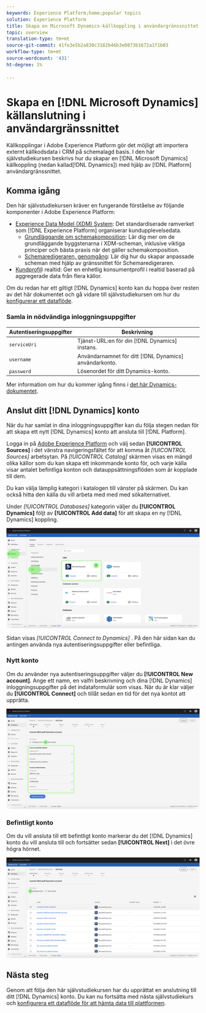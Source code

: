 ```yaml
---
keywords: Experience Platform;home;popular topics
solution: Experience Platform
title: Skapa en Microsoft Dynamics-källkoppling i användargränssnittet
topic: overview
translation-type: tm+mt
source-git-commit: 41fe3e5b2a830c3182b46b3e0873b1672a1f1b03
workflow-type: tm+mt
source-wordcount: '431'
ht-degree: 1%

---
```



# Skapa en [!DNL Microsoft Dynamics] källanslutning i användargränssnittet

Källkopplingar i Adobe Experience Platform gör det möjligt att importera externt källkodsdata i CRM på schemalagd basis. I den här självstudiekursen beskrivs hur du skapar en [!DNL Microsoft Dynamics] källkoppling (nedan kallad[!DNL Dynamics]) med hjälp av [!DNL Platform] användargränssnittet.

## Komma igång

Den här självstudiekursen kräver en fungerande förståelse av följande komponenter i Adobe Experience Platform:

* [Experience Data Model (XDM) System](../../../../../xdm/home.md): Det standardiserade ramverket som [!DNL Experience Platform] organiserar kundupplevelsedata.
   * [Grundläggande om schemakomposition](../../../../../xdm/schema/composition.md): Lär dig mer om de grundläggande byggstenarna i XDM-scheman, inklusive viktiga principer och bästa praxis när det gäller schemakomposition.
   * [Schemaredigeraren, genomgång](../../../../../xdm/tutorials/create-schema-ui.md): Lär dig hur du skapar anpassade scheman med hjälp av gränssnittet för Schemaredigeraren.
* [Kundprofil](../../../../../profile/home.md)i realtid: Ger en enhetlig konsumentprofil i realtid baserad på aggregerade data från flera källor.

Om du redan har ett giltigt [!DNL Dynamics] konto kan du hoppa över resten av det här dokumentet och gå vidare till självstudiekursen om hur du [konfigurerar ett dataflöde](../../dataflow/crm.md).

### Samla in nödvändiga inloggningsuppgifter

| Autentiseringsuppgifter | Beskrivning |
| ---------- | ----------- |
| `serviceUri` | Tjänst-URL:en för din [!DNL Dynamics] instans. |
| `username` | Användarnamnet för ditt [!DNL Dynamics] användarkonto. |
| `password` | Lösenordet för ditt Dynamics-konto. |

Mer information om hur du kommer igång finns i [det här Dynamics-dokumentet](https://docs.microsoft.com/en-us/powerapps/developer/common-data-service/authenticate-oauth).

## Anslut ditt [!DNL Dynamics] konto

När du har samlat in dina inloggningsuppgifter kan du följa stegen nedan för att skapa ett nytt [!DNL Dynamics] konto att ansluta till [!DNL Platform].

Logga in på [Adobe Experience Platform](https://platform.adobe.com) och välj sedan **[!UICONTROL Sources]** i det vänstra navigeringsfältet för att komma åt *[!UICONTROL Sources]* arbetsytan. På *[!UICONTROL Catalog]* skärmen visas en mängd olika källor som du kan skapa ett inkommande konto för, och varje källa visar antalet befintliga konton och datauppsättningsflöden som är kopplade till dem.

Du kan välja lämplig kategori i katalogen till vänster på skärmen. Du kan också hitta den källa du vill arbeta med med med sökalternativet.

Under *[!UICONTROL Databases]* kategorin väljer du **[!UICONTROL Dynamics]** följt av **[!UICONTROL Add data]** för att skapa en ny [!DNL Dynamics] koppling.

![katalog](../../../../images/tutorials/create/ms-dynamics/catalog.png)

Sidan visas *[!UICONTROL Connect to Dynamics]* . På den här sidan kan du antingen använda nya autentiseringsuppgifter eller befintliga.

### Nytt konto

Om du använder nya autentiseringsuppgifter väljer du **[!UICONTROL New account]**. Ange ett namn, en valfri beskrivning och dina [!DNL Dynamics] inloggningsuppgifter på det indataformulär som visas. När du är klar väljer du **[!UICONTROL Connect]** och tillåt sedan en tid för det nya kontot att upprätta.

![koppla](../../../../images/tutorials/create/ms-dynamics/new.png)

### Befintligt konto

Om du vill ansluta till ett befintligt konto markerar du det [!DNL Dynamics] konto du vill ansluta till och fortsätter sedan **[!UICONTROL Next]** i det övre högra hörnet.

![befintlig](../../../../images/tutorials/create/ms-dynamics/existing.png)

## Nästa steg

Genom att följa den här självstudiekursen har du upprättat en anslutning till ditt [!DNL Dynamics] konto. Du kan nu fortsätta med nästa självstudiekurs och [konfigurera ett dataflöde för att hämta data till plattformen](../../dataflow/crm.md).